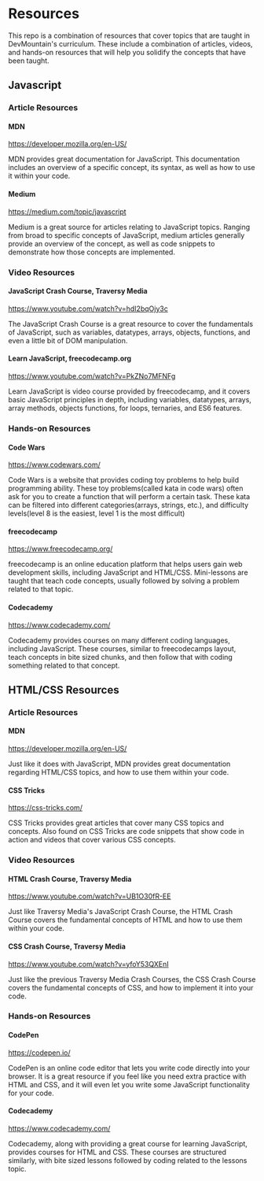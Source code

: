 # Resources

This repo is a combination of resources that cover topics that are taught in DevMountain's curriculum. These include a combination of articles, videos, and hands-on resources that will help you solidify the concepts that have been taught.

## Javascript

### Article Resources

#### MDN

https://developer.mozilla.org/en-US/

MDN provides great documentation for JavaScript. This documentation includes an overview of a specific concept, its syntax, as well as how to use it within your code. 

#### Medium

https://medium.com/topic/javascript

Medium is a great source for articles relating to JavaScript topics. Ranging from broad to specific concepts of JavaScript, medium articles generally provide an overview of the concept, as well as code snippets to demonstrate how those concepts are implemented.

### Video Resources

#### JavaScript Crash Course, Traversy Media 

https://www.youtube.com/watch?v=hdI2bqOjy3c

The JavaScript Crash Course is a great resource to cover the fundamentals of JavaScript, such as variables, datatypes, arrays, objects, functions, and even a little bit of DOM manipulation.

#### Learn JavaScript, freecodecamp.org

https://www.youtube.com/watch?v=PkZNo7MFNFg

Learn JavaScript is video course provided by freecodecamp, and it covers basic JavaScript principles in depth, including variables, datatypes, arrays, array methods, objects functions, for loops, ternaries, and ES6 features.

### Hands-on Resources

#### Code Wars

https://www.codewars.com/

Code Wars is a website that provides coding toy problems to help build programming ability. These toy problems(called kata in code wars) often ask for you to create a function that will perform a certain task. These kata can be filtered into different categories(arrays, strings, etc.), and difficulty levels(level 8 is the easiest, level 1 is the most difficult)

#### freecodecamp

https://www.freecodecamp.org/

freecodecamp is an online education platform that helps users gain web development skills, including JavaScript and HTML/CSS. Mini-lessons are taught that teach code concepts, usually followed by solving a problem related to that topic.

#### Codecademy

https://www.codecademy.com/

Codecademy provides courses on many different coding languages, including JavaScript. These courses, similar to freecodecamps layout, teach concepts in bite sized chunks, and then follow that with coding something related to that concept.

## HTML/CSS Resources

### Article Resources

#### MDN

https://developer.mozilla.org/en-US/

Just like it does with JavaScript, MDN provides great documentation regarding HTML/CSS topics, and how to use them within your code.

#### CSS Tricks

https://css-tricks.com/

CSS Tricks provides great articles that cover many CSS topics and concepts. Also found on CSS Tricks are code snippets that show code in action and videos that cover various CSS concepts.

### Video Resources

#### HTML Crash Course, Traversy Media

https://www.youtube.com/watch?v=UB1O30fR-EE

Just like Traversy Media's JavaScript Crash Course, the HTML Crash Course covers the fundamental concepts of HTML and how to use them within your code.

#### CSS Crash Course, Traversy Media

https://www.youtube.com/watch?v=yfoY53QXEnI

Just like the previous Traversy Media Crash Courses, the CSS Crash Course covers the fundamental concepts of CSS, and how to implement it into your code.

### Hands-on Resources

#### CodePen

https://codepen.io/

CodePen is an online code editor that lets you write code directly into your browser. It is a great resource if you feel like you need extra practice with HTML and CSS, and it will even let you write some JavaScript functionality for your code.

#### Codecademy

https://www.codecademy.com/

Codecademy, along with providing a great course for learning JavaScript, provides courses for HTML and CSS.  These courses are structured similarly, with bite sized lessons followed by coding related to the lessons topic.
